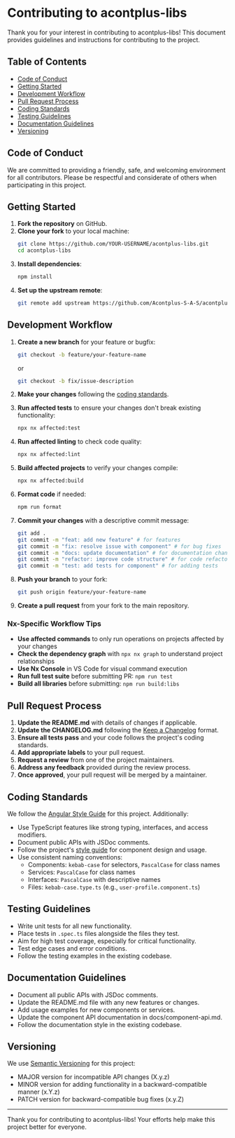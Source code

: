 # Contributing to acontplus-libs

Thank you for your interest in contributing to acontplus-libs! This document
provides guidelines and instructions for contributing to the project.

## Table of Contents

- [Code of Conduct](#code-of-conduct)
- [Getting Started](#getting-started)
- [Development Workflow](#development-workflow)
- [Pull Request Process](#pull-request-process)
- [Coding Standards](#coding-standards)
- [Testing Guidelines](#testing-guidelines)
- [Documentation Guidelines](#documentation-guidelines)
- [Versioning](#versioning)

## Code of Conduct

We are committed to providing a friendly, safe, and welcoming environment for
all contributors. Please be respectful and considerate of others when
participating in this project.

## Getting Started

1. **Fork the repository** on GitHub.
2. **Clone your fork** to your local machine:
   ```bash
   git clone https://github.com/YOUR-USERNAME/acontplus-libs.git
   cd acontplus-libs
   ```
3. **Install dependencies**:
   ```bash
   npm install
   ```
4. **Set up the upstream remote**:
   ```bash
   git remote add upstream https://github.com/Acontplus-S-A-S/acontplus-libs.git
   ```

## Development Workflow

1. **Create a new branch** for your feature or bugfix:

   ```bash
   git checkout -b feature/your-feature-name
   ```

   or

   ```bash
   git checkout -b fix/issue-description
   ```

2. **Make your changes** following the [coding standards](#coding-standards).

3. **Run affected tests** to ensure your changes don't break existing
   functionality:

   ```bash
   npx nx affected:test
   ```

4. **Run affected linting** to check code quality:

   ```bash
   npx nx affected:lint
   ```

5. **Build affected projects** to verify your changes compile:

   ```bash
   npx nx affected:build
   ```

6. **Format code** if needed:

   ```bash
   npm run format
   ```

7. **Commit your changes** with a descriptive commit message:

   ```bash
   git add .
   git commit -m "feat: add new feature" # for features
   git commit -m "fix: resolve issue with component" # for bug fixes
   git commit -m "docs: update documentation" # for documentation changes
   git commit -m "refactor: improve code structure" # for code refactoring
   git commit -m "test: add tests for component" # for adding tests
   ```

8. **Push your branch** to your fork:

   ```bash
   git push origin feature/your-feature-name
   ```

9. **Create a pull request** from your fork to the main repository.

### Nx-Specific Workflow Tips

- **Use affected commands** to only run operations on projects affected by your
  changes
- **Check the dependency graph** with `npx nx graph` to understand project
  relationships
- **Use Nx Console** in VS Code for visual command execution
- **Run full test suite** before submitting PR: `npm run test`
- **Build all libraries** before submitting: `npm run build:libs`

## Pull Request Process

1. **Update the README.md** with details of changes if applicable.
2. **Update the CHANGELOG.md** following the
   [Keep a Changelog](https://keepachangelog.com/) format.
3. **Ensure all tests pass** and your code follows the project's coding
   standards.
4. **Add appropriate labels** to your pull request.
5. **Request a review** from one of the project maintainers.
6. **Address any feedback** provided during the review process.
7. **Once approved**, your pull request will be merged by a maintainer.

## Coding Standards

We follow the [Angular Style Guide](https://angular.io/guide/styleguide) for
this project. Additionally:

- Use TypeScript features like strong typing, interfaces, and access modifiers.
- Document public APIs with JSDoc comments.
- Follow the project's [style guide](docs/style-guide.md) for component design
  and usage.
- Use consistent naming conventions:
  - Components: `kebab-case` for selectors, `PascalCase` for class names
  - Services: `PascalCase` for class names
  - Interfaces: `PascalCase` with descriptive names
  - Files: `kebab-case.type.ts` (e.g., `user-profile.component.ts`)

## Testing Guidelines

- Write unit tests for all new functionality.
- Place tests in `.spec.ts` files alongside the files they test.
- Aim for high test coverage, especially for critical functionality.
- Test edge cases and error conditions.
- Follow the testing examples in the existing codebase.

## Documentation Guidelines

- Document all public APIs with JSDoc comments.
- Update the README.md file with any new features or changes.
- Add usage examples for new components or services.
- Update the component API documentation in docs/component-api.md.
- Follow the documentation style in the existing codebase.

## Versioning

We use [Semantic Versioning](https://semver.org/) for this project:

- MAJOR version for incompatible API changes (X.y.z)
- MINOR version for adding functionality in a backward-compatible manner (x.Y.z)
- PATCH version for backward-compatible bug fixes (x.y.Z)

---

Thank you for contributing to acontplus-libs! Your efforts help make this
project better for everyone.
